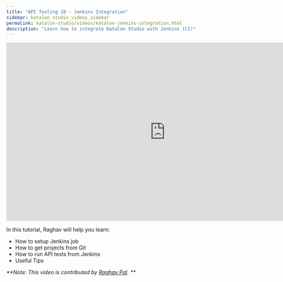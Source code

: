 ```yaml
---
title: "API Testing 10 - Jenkins Integration"
sidebar: katalon_studio_videos_sidebar
permalink: katalon-studio/videos/katalon-jenkins-integration.html
description: "Learn how to integrate Katalon Studio with Jenkins (CI)"
---
```

<iframe width="840" height="473" src="https://www.youtube.com/embed/4sakMWHOzck" frameborder="0" allow="autoplay; encrypted-media" allowfullscreen="">&nbsp;</iframe>


In this tutorial, Raghav will help you learn:

* How to setup Jenkins job
* How to get projects from Git
* How to run API tests from Jenkins
* Useful Tips

_**Note: This video is contributed by [Raghav Pal](https://www.youtube.com/channel/UCTt7pyY-o0eltq14glaG5dg). **_
